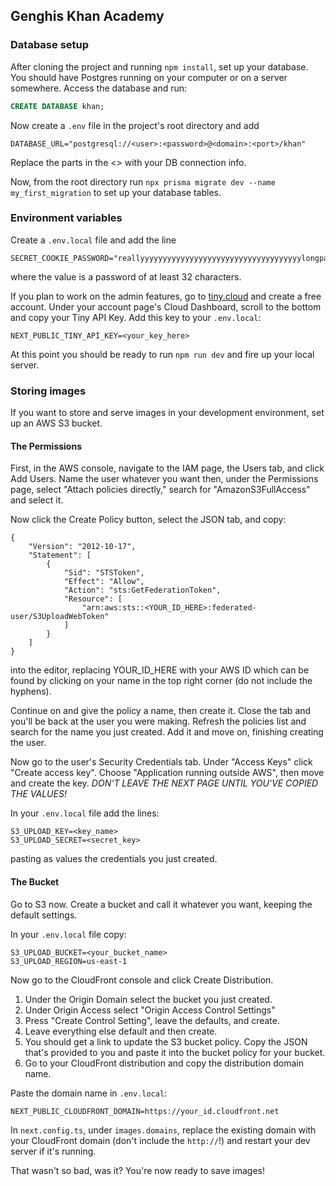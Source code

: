 ## Genghis Khan Academy
### Database setup
After cloning the project and running `npm install`, set up your database. You should have Postgres running on your computer or on a server somewhere. Access the database and run:
```sql
CREATE DATABASE khan;
```
Now create a `.env` file in the project's root directory and add

```
DATABASE_URL="postgresql://<user>:<password>@<domain>:<port>/khan"
```
Replace the parts in the <> with your DB connection info.

Now, from the root directory run `npx prisma migrate dev --name my_first_migration` to set up your database tables.

### Environment variables

Create a `.env.local` file and add the line
```
SECRET_COOKIE_PASSWORD="reallyyyyyyyyyyyyyyyyyyyyyyyyyyyyyyyyyyyylongpassword"
```
where the value is a password of at least 32 characters.

If you plan to work on the admin features, go to [tiny.cloud](tiny.cloud) and create a free account. Under your account page's Cloud Dashboard, scroll to the bottom and copy your Tiny API Key. Add this key to your `.env.local`:

```
NEXT_PUBLIC_TINY_API_KEY=<your_key_here>
```

At this point you should be ready to run `npm run dev` and fire up your local server. 

### Storing images
If you want to store and serve images in your development environment, set up an AWS S3 bucket. 

#### The Permissions

First, in the AWS console, navigate to the IAM page, the Users tab, and click Add Users. Name the user whatever you want then, under the Permissions page, select "Attach policies directly," search for "AmazonS3FullAccess" and select it.

Now click the Create Policy button, select the JSON tab, and copy:

```
{
    "Version": "2012-10-17",
    "Statement": [
        {
            "Sid": "STSToken",
            "Effect": "Allow",
            "Action": "sts:GetFederationToken",
            "Resource": [
                "arn:aws:sts::<YOUR_ID_HERE>:federated-user/S3UploadWebToken"
            ]
        }
    ]
}
```
into the editor, replacing YOUR_ID_HERE with your AWS ID which can be found by clicking on your name in the top right corner (do not include the hyphens).

Continue on and give the policy a name, then create it. Close the tab and you'll be back at the user you were making. Refresh the policies list and search for the name you just created. Add it and move on, finishing creating the user.

Now go to the user's Security Credentials tab. Under "Access Keys" click "Create access key". Choose "Application running outside AWS", then move and create the key. *DON'T LEAVE THE NEXT PAGE UNTIL YOU'VE COPIED THE VALUES!*

In your `.env.local` file add the lines:

```
S3_UPLOAD_KEY=<key_name>
S3_UPLOAD_SECRET=<secret_key>
```
pasting as values the credentials you just created. 

#### The Bucket
Go to S3 now. Create a bucket and call it whatever you want, keeping the default settings. 

In your `.env.local` file copy:

```
S3_UPLOAD_BUCKET=<your_bucket_name>
S3_UPLOAD_REGION=us-east-1
```

Now go to the CloudFront console and click Create Distribution. 

1. Under the Origin Domain select the bucket you just created. 
2. Under Origin Access select "Origin Access Control Settings"
3. Press "Create Control Setting", leave the defaults, and create.
4. Leave everything else default and then create.
5. You should get a link to update the S3 bucket policy. Copy the JSON that's provided to you and paste it into the bucket policy for your bucket.
6. Go to your CloudFront distribution and copy the distribution domain name.

Paste the domain name in `.env.local`:
```
NEXT_PUBLIC_CLOUDFRONT_DOMAIN=https://your_id.cloudfront.net
```

In `next.config.ts`, under `images.domains`, replace the existing domain with your CloudFront domain (don't include the `http://`!) and restart your dev server if it's running.

That wasn't so bad, was it? You're now ready to save images!
